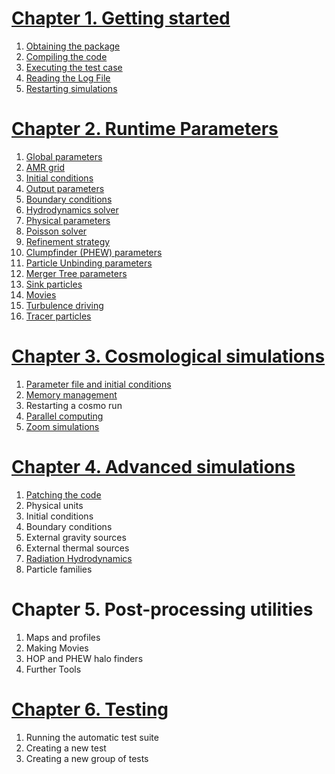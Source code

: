 

# [Chapter 1. Getting started](./Start.md)
1. [Obtaining the package](./Start.md#obtaining-the-package)
2. [Compiling the code](./Start.md#compiling-the-code)
3. [Executing the test case](./Start.md#executing-the-log-file)
4. [Reading the Log File](./Start.md#reading-the-log-file)
5. [Restarting simulations](./Restart.md)
# [Chapter 2. Runtime Parameters](./Runtime_Parameters.md)
1. [Global parameters](./Global.md)
2. [AMR grid](./Amr.md)
3. [Initial conditions](./Init.md)
4. [Output parameters](./Output.md)
5. [Boundary conditions](./Boundary_conditions.md)
6. [Hydrodynamics solver](./Hydro_Parameters.md)
7. [Physical parameters](./Physics.md)
8. [Poisson solver](./Poisson.md)
9. [Refinement strategy](./Refine.md)
10. [Clumpfinder (PHEW) parameters](./PHEW.md)
11. [Particle Unbinding parameters](./unbinding.md)
12. [Merger Tree parameters](./mergertree.md)
13. [Sink particles](./Sinks.md)
14. [Movies](./Movies.md)
15. [Turbulence driving](./TurbulenceDriving.md)
16. [Tracer particles](./Tracers.md)
# [Chapter 3. Cosmological simulations](./Cosmological_Simulations.md)
1. [Parameter file and initial conditions](./Initial.md)
2. [Memory management](./Memory.md)
3. Restarting a cosmo run
4. [Parallel computing](./Parallel.md)
5. [Zoom simulations](<./Zoom_Simulations.md>)
# [Chapter 4. Advanced simulations](./Advanced_Simulations.md)
1. [Patching the code](./Patching.md)
2. Physical units
3. Initial conditions
4. Boundary conditions
5. External gravity sources
6. External thermal sources
7. [Radiation Hydrodynamics](./RHD.md)
8. Particle families
# Chapter 5. Post-processing utilities
1. Maps and profiles
2. Making Movies
3. HOP and PHEW halo finders
4. Further Tools
# [Chapter 6. Testing](./Testing.md)
1. Running the automatic test suite
2. Creating a new test
3. Creating a new group of tests
